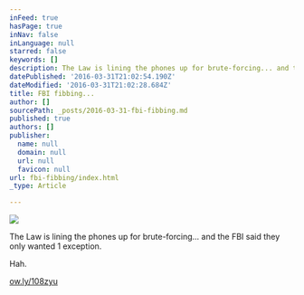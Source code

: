 ```yaml
---
inFeed: true
hasPage: true
inNav: false
inLanguage: null
starred: false
keywords: []
description: The Law is lining the phones up for brute-forcing... and the FBI said they only wanted 1 exception.
datePublished: '2016-03-31T21:02:54.190Z'
dateModified: '2016-03-31T21:02:28.684Z'
title: FBI fibbing...
author: []
sourcePath: _posts/2016-03-31-fbi-fibbing.md
published: true
authors: []
publisher:
  name: null
  domain: null
  url: null
  favicon: null
url: fbi-fibbing/index.html
_type: Article

---
```

![](https://the-grid-user-content.s3-us-west-2.amazonaws.com/146c5607-797a-4a5f-8d38-03fabb1bad9d.jpg)

The Law is lining the phones up for brute-forcing... and the FBI said they only wanted 1 exception.

Hah.

[ow.ly/108zyu][0]

[0]: https://t.co/0bAwYcrkpX
